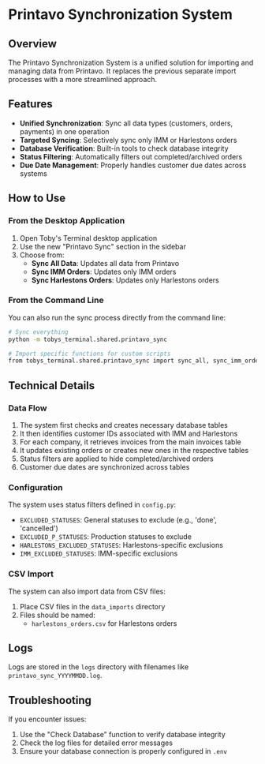 # Printavo Synchronization System

## Overview

The Printavo Synchronization System is a unified solution for importing and managing data from Printavo. It replaces the previous separate import processes with a more streamlined approach.

## Features

- **Unified Synchronization**: Sync all data types (customers, orders, payments) in one operation
- **Targeted Syncing**: Selectively sync only IMM or Harlestons orders
- **Database Verification**: Built-in tools to check database integrity
- **Status Filtering**: Automatically filters out completed/archived orders
- **Due Date Management**: Properly handles customer due dates across systems

## How to Use

### From the Desktop Application

1. Open Toby's Terminal desktop application
2. Use the new "Printavo Sync" section in the sidebar
3. Choose from:
   - **Sync All Data**: Updates all data from Printavo
   - **Sync IMM Orders**: Updates only IMM orders
   - **Sync Harlestons Orders**: Updates only Harlestons orders

### From the Command Line

You can also run the sync process directly from the command line:

```bash
# Sync everything
python -m tobys_terminal.shared.printavo_sync

# Import specific functions for custom scripts
from tobys_terminal.shared.printavo_sync import sync_all, sync_imm_orders, sync_harlestons_orders
```

## Technical Details

### Data Flow

1. The system first checks and creates necessary database tables
2. It then identifies customer IDs associated with IMM and Harlestons
3. For each company, it retrieves invoices from the main invoices table
4. It updates existing orders or creates new ones in the respective tables
5. Status filters are applied to hide completed/archived orders
6. Customer due dates are synchronized across tables

### Configuration

The system uses status filters defined in `config.py`:

- `EXCLUDED_STATUSES`: General statuses to exclude (e.g., 'done', 'cancelled')
- `EXCLUDED_P_STATUSES`: Production statuses to exclude
- `HARLESTONS_EXCLUDED_STATUSES`: Harlestons-specific exclusions
- `IMM_EXCLUDED_STATUSES`: IMM-specific exclusions

### CSV Import

The system can also import data from CSV files:

1. Place CSV files in the `data_imports` directory
2. Files should be named:
   - `harlestons_orders.csv` for Harlestons orders

## Logs

Logs are stored in the `logs` directory with filenames like `printavo_sync_YYYYMMDD.log`.

## Troubleshooting

If you encounter issues:

1. Use the "Check Database" function to verify database integrity
2. Check the log files for detailed error messages
3. Ensure your database connection is properly configured in `.env`